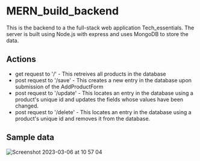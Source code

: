 # MERN_build_backend
This is the backend to a the full-stack web application Tech_essentials. The server is built using Node.js with express and uses MongoDB to store the data.

## Actions
- get request to '/' - This retreives all products in the database
- post request to '/save' - This creates a new entry in the database upon submission of the AddProductForm
- post request to '/update' - This locates an entry in the database using a product's unique id and updates the fields whose values have been changed.
- post request to '/delete' - This locates an entry in the database using a product's unique id and removes it from the database.

## Sample data

![Screenshot 2023-03-06 at 10 57 04](https://user-images.githubusercontent.com/110017552/223050966-623185ea-d91a-42b7-9d0c-0c7d7546487c.png)
